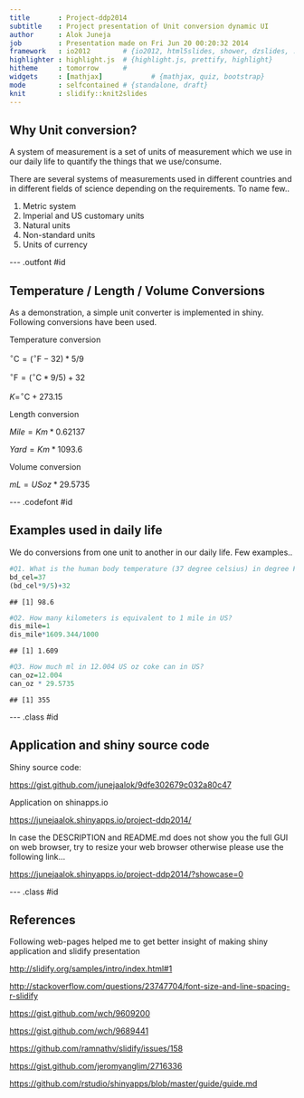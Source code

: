 ```yaml
---
title       : Project-ddp2014
subtitle    : Project presentation of Unit conversion dynamic UI
author      : Alok Juneja
job         : Presentation made on Fri Jun 20 00:20:32 2014
framework   : io2012        # {io2012, html5slides, shower, dzslides, ...}
highlighter : highlight.js  # {highlight.js, prettify, highlight}
hitheme     : tomorrow      # 
widgets     : [mathjax]            # {mathjax, quiz, bootstrap}
mode        : selfcontained # {standalone, draft}
knit        : slidify::knit2slides
---
```


## Why Unit conversion?

A system of measurement is a set of units of measurement which we use in our daily life to quantify the things that we use/consume.

There are several systems of measurements used in different countries and in different fields of science depending on the requirements. To name few..

1. Metric system
2. Imperial and US customary units
3. Natural units
4. Non-standard units
5. Units of currency

--- .outfont #id 

## Temperature / Length / Volume Conversions

As a demonstration, a simple unit converter is implemented in shiny. Following conversions have been used.

Temperature conversion

$^{\circ}\mathrm{C} = (^{\circ}\mathrm{F} - 32) * 5/9$

$^{\circ}\mathrm{F} = (^{\circ}\mathrm{C} * 9/5) + 32$ 

$K = ^{\circ}\mathrm{C} + 273.15$ 

Length conversion

$Mile = Km * 0.62137$

$Yard = Km * 1093.6$

Volume conversion

$mL = US oz * 29.5735$

--- .codefont #id

## Examples used in daily life
We do conversions from one unit to another in our daily life. Few examples..

```r
#Q1. What is the human body temperature (37 degree celsius) in degree Fahrenheit?
bd_cel=37
(bd_cel*9/5)+32
```

```
## [1] 98.6
```

```r
#Q2. How many kilometers is equivalent to 1 mile in US?
dis_mile=1
dis_mile*1609.344/1000
```

```
## [1] 1.609
```

```r
#Q3. How much ml in 12.004 US oz coke can in US? 
can_oz=12.004
can_oz * 29.5735
```

```
## [1] 355
```

--- .class #id 

## Application and shiny source code

Shiny source code:

https://gist.github.com/junejaalok/9dfe302679c032a80c47

Application on shinapps.io

https://junejaalok.shinyapps.io/project-ddp2014/

In case the DESCRIPTION  and README.md does not show you the full GUI on web browser, try to resize your web browser otherwise please use the following link... 

https://junejaalok.shinyapps.io/project-ddp2014/?showcase=0

--- .class #id

## References 

Following web-pages helped me to get better insight of making shiny application and slidify presentation

http://slidify.org/samples/intro/index.html#1

http://stackoverflow.com/questions/23747704/font-size-and-line-spacing-r-slidify

https://gist.github.com/wch/9609200

https://gist.github.com/wch/9689441

https://github.com/ramnathv/slidify/issues/158

https://gist.github.com/jeromyanglim/2716336

https://github.com/rstudio/shinyapps/blob/master/guide/guide.md

